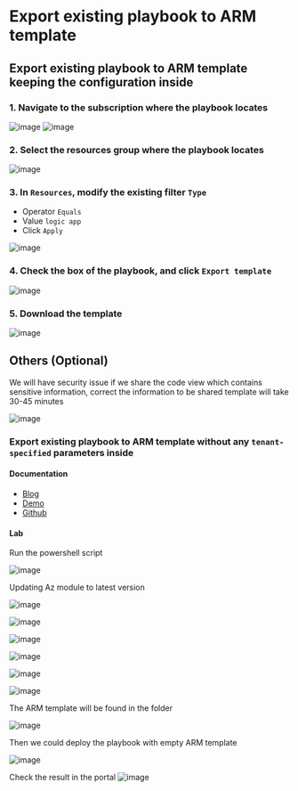 # Export existing playbook to ARM template

## Export existing playbook to ARM template keeping the configuration inside
### 1. Navigate to the subscription where the playbook locates
![image](https://user-images.githubusercontent.com/96930989/210464795-b39b882c-10d1-4452-a94c-840577afb23a.png)
![image](https://user-images.githubusercontent.com/96930989/210464823-9a64843f-89f9-47af-ab36-eb8c6011c723.png)

### 2. Select the resources group where the playbook locates
![image](https://user-images.githubusercontent.com/96930989/210465404-b7f4f240-1a8b-468c-a212-03ce5fd42c07.png)

### 3. In `Resources`, modify the existing filter `Type`
* Operator `Equals`
* Value `logic app`
* Click `Apply`

![image](https://user-images.githubusercontent.com/96930989/210465594-41c56e5e-e8b2-455c-9366-52abc44c3240.png)

### 4. Check the box of the playbook, and click `Export template`

![image](https://user-images.githubusercontent.com/96930989/210465649-2dc0dd42-443a-4df0-9e85-07f3a7aef414.png)

### 5. Download the template

![image](https://user-images.githubusercontent.com/96930989/210465759-fceaafcf-c4cc-476c-91f7-647eeef6f760.png)


## Others (Optional)
We will have security issue if we share the code view which contains sensitive information, correct the information to be shared template will take 30-45 minutes

![image](https://user-images.githubusercontent.com/96930989/228845984-d67bd6a4-301b-4769-a961-ab4b2fd05b3e.png)

### Export existing playbook to ARM template without any `tenant-specified` parameters inside
#### Documentation
* [Blog](https://techcommunity.microsoft.com/t5/microsoft-sentinel-blog/export-microsoft-sentinel-playbooks-or-azure-logic-apps-with/ba-p/3275898)
* [Demo](https://www.youtube.com/watch?v=scTtVHVzrQw)
* [Github](https://github.com/Azure/Azure-Sentinel/tree/master/Tools/Playbook-ARM-Template-Generator)

#### Lab 

Run the powershell script

![image](https://user-images.githubusercontent.com/96930989/228847429-b0254bc4-bd4e-41dd-a6b9-bde4e481b347.png)

Updating Az module to latest version

![image](https://user-images.githubusercontent.com/96930989/228847491-58059fa6-4237-425b-8c83-460a87b8123e.png)

![image](https://user-images.githubusercontent.com/96930989/228847538-8cd0c50f-5c02-4e19-88c5-9692304bbb20.png)

![image](https://user-images.githubusercontent.com/96930989/228847582-faca5658-08b4-4bbc-93ea-8cf16ea9a7ec.png)

![image](https://user-images.githubusercontent.com/96930989/228847609-21d9d72f-d143-45f8-bc3f-c08de9b7bd9a.png)

![image](https://user-images.githubusercontent.com/96930989/228847637-5628d72a-a7f4-4539-9c6d-ddca22f07ff4.png)

![image](https://user-images.githubusercontent.com/96930989/228847665-5eb7d717-cfa5-4a86-ba7f-46d26002ae4c.png)

The ARM template will be found in the folder

![image](https://user-images.githubusercontent.com/96930989/228847802-87400fc1-2fd3-400a-942d-73b431529c2a.png)

Then we could deploy the playbook with empty ARM template

![image](https://user-images.githubusercontent.com/96930989/228847833-2b6523a8-2add-47e6-94ad-ecfa6576a93d.png)

Check the result in the portal
![image](https://user-images.githubusercontent.com/96930989/228847876-c3e35df4-d28c-4fa8-9cd4-cfdb2b0e0f8e.png)



